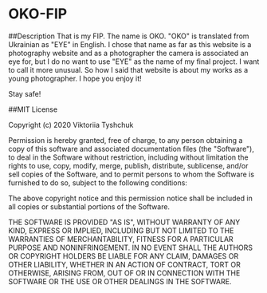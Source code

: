 # OKO-FIP

##Description
That is my FIP. The name is OKO. "OKO" is translated from Ukrainian as "EYE" in English. I chose that name as far as this website is a photography website and as a photographer the camera is associated an eye for, but I do no want to use "EYE" as the name of my final project. I want to call it more unusual. So how I said that website is about my works as a young photographer. I hope you enjoy it!

Stay safe!

##MIT License

Copyright (c) 2020 Viktoriia Tyshchuk

Permission is hereby granted, free of charge, to any person obtaining a copy of this software and associated documentation files (the "Software"), to deal in the Software without restriction, including without limitation the rights to use, copy, modify, merge, publish, distribute, sublicense, and/or sell copies of the Software, and to permit persons to whom the Software is furnished to do so, subject to the following conditions:

The above copyright notice and this permission notice shall be included in all copies or substantial portions of the Software.

THE SOFTWARE IS PROVIDED "AS IS", WITHOUT WARRANTY OF ANY KIND, EXPRESS OR IMPLIED, INCLUDING BUT NOT LIMITED TO THE WARRANTIES OF MERCHANTABILITY, FITNESS FOR A PARTICULAR PURPOSE AND NONINFRINGEMENT. IN NO EVENT SHALL THE AUTHORS OR COPYRIGHT HOLDERS BE LIABLE FOR ANY CLAIM, DAMAGES OR OTHER LIABILITY, WHETHER IN AN ACTION OF CONTRACT, TORT OR OTHERWISE, ARISING FROM, OUT OF OR IN CONNECTION WITH THE SOFTWARE OR THE USE OR OTHER DEALINGS IN THE SOFTWARE.